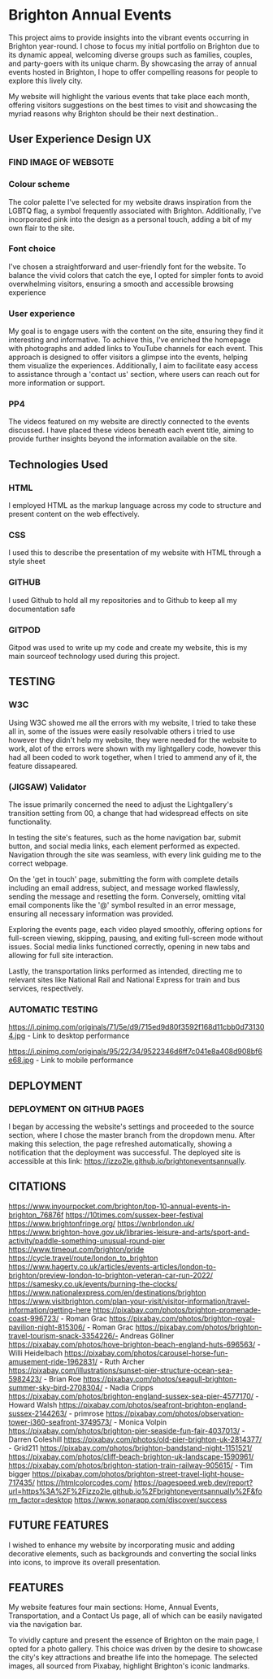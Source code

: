# Brighton Annual Events

 This project aims to provide insights into the vibrant events occurring in Brighton year-round. I chose to focus my initial portfolio on Brighton due to its dynamic appeal, welcoming diverse groups such as families, couples, and party-goers with its unique charm. By showcasing the array of annual events hosted in Brighton, I hope to offer compelling reasons for people to explore this lively city.

My website will highlight the various events that take place each month, offering visitors suggestions on the best times to visit and showcasing the myriad reasons why Brighton should be their next destination..

## User Experience Design UX

### FIND IMAGE OF WEBSOTE

### Colour scheme

The color palette I've selected for my website draws inspiration from the LGBTQ flag, a symbol frequently associated with Brighton. Additionally, I've incorporated pink into the design as a personal touch, adding a bit of my own flair to the site.

### Font choice

I've chosen a straightforward and user-friendly font for the website. To balance the vivid colors that catch the eye, I opted for simpler fonts to avoid overwhelming visitors, ensuring a smooth and accessible browsing experience

### User experience

My goal is to engage users with the content on the site, ensuring they find it interesting and informative. To achieve this, I've enriched the homepage with photographs and added links to YouTube channels for each event. This approach is designed to offer visitors a glimpse into the events, helping them visualize the experiences. Additionally, I aim to facilitate easy access to assistance through a 'contact us' section, where users can reach out for more information or support.

### PP4 

The videos featured on my website are directly connected to the events discussed. I have placed these videos beneath each event title, aiming to provide further insights beyond the information available on the site.

## Technologies Used

### HTML 

I employed HTML as the markup language across my code to structure and present content on the web effectively.

### CSS

I used this to describe the presentation of my website with HTML through a style sheet

### GITHUB 

I used Github to hold all my repositories and to Github to keep all my documentation safe


### GITPOD

Gitpod was used to write up my code and create my website, this is my main sourceof technology used during this project.


## TESTING 

### W3C 

Using W3C showed me all the errors with my website, I tried to take these all in, some of the issues were easily resolvable others i tried to use however they didn't help my website, they were needed for the website to work, alot of the errors were shown with my lightgallery code, however this had all been coded to work together, when I tried to ammend any of it, the feature dissapeared.

### (JIGSAW) Validator

The issue primarily concerned the need to adjust the Lightgallery's transition setting from 00, a change that had widespread effects on site functionality.

In testing the site's features, such as the home navigation bar, submit button, and social media links, each element performed as expected. Navigation through the site was seamless, with every link guiding me to the correct webpage.

On the 'get in touch' page, submitting the form with complete details including an email address, subject, and message worked flawlessly, sending the message and resetting the form. Conversely, omitting vital email components like the '@' symbol resulted in an error message, ensuring all necessary information was provided.

Exploring the events page, each video played smoothly, offering options for full-screen viewing, skipping, pausing, and exiting full-screen mode without issues. Social media links functioned correctly, opening in new tabs and allowing for full site interaction.

Lastly, the transportation links performed as intended, directing me to relevant sites like National Rail and National Express for train and bus services, respectively.

### AUTOMATIC TESTING 
https://i.pinimg.com/originals/71/5e/d9/715ed9d80f3592f168d11cbb0d731304.jpg - Link to desktop performance 

https://i.pinimg.com/originals/95/22/34/9522346d6ff7c041e8a408d908bf6e68.jpg - Link to mobile performance 

## DEPLOYMENT 

### DEPLOYMENT ON GITHUB PAGES

I began by accessing the website's settings and proceeded to the source section, where I chose the master branch from the dropdown menu. After making this selection, the page refreshed automatically, showing a notification that the deployment was successful. The deployed site is accessible at this link: https://izzo2le.github.io/brightoneventsannually.

## CITATIONS

https://www.inyourpocket.com/brighton/top-10-annual-events-in-brighton_76876f
https://10times.com/sussex-beer-festival
https://www.brightonfringe.org/
https://wnbrlondon.uk/
https://www.brighton-hove.gov.uk/libraries-leisure-and-arts/sport-and-activity/paddle-something-unusual-round-pier
https://www.timeout.com/brighton/pride
https://cycle.travel/route/london_to_brighton
https://www.hagerty.co.uk/articles/events-articles/london-to-brighton/preview-london-to-brighton-veteran-car-run-2022/
https://samesky.co.uk/events/burning-the-clocks/
https://www.nationalexpress.com/en/destinations/brighton
https://www.visitbrighton.com/plan-your-visit/visitor-information/travel-information/getting-here
https://pixabay.com/photos/brighton-promenade-coast-996723/ - Roman Grac
https://pixabay.com/photos/brighton-royal-pavilion-night-815306/ - Roman Grac
https://pixabay.com/photos/brighton-travel-tourism-snack-3354226/- Andreas Göllner 
https://pixabay.com/photos/hove-brighton-beach-england-huts-696563/ - Willi Heidelbach
https://pixabay.com/photos/carousel-horse-fun-amusement-ride-1962831/ - Ruth Archer
https://pixabay.com/illustrations/sunset-pier-structure-ocean-sea-5982423/ - Brian Roe 
https://pixabay.com/photos/seagull-brighton-summer-sky-bird-2708304/ - Nadia Cripps
https://pixabay.com/photos/brighton-england-sussex-sea-pier-4577170/ - Howard Walsh
https://pixabay.com/photos/seafront-brighton-england-sussex-2144263/ - primrose
https://pixabay.com/photos/observation-tower-i360-seafront-3749573/ - Monica Volpin
https://pixabay.com/photos/brighton-pier-seaside-fun-fair-4037013/ - Darren Coleshill
https://pixabay.com/photos/old-pier-brighton-uk-2814377/ - Grid211
https://pixabay.com/photos/brighton-bandstand-night-1151521/
https://pixabay.com/photos/cliff-beach-brighton-uk-landscape-1590961/
https://pixabay.com/photos/brighton-station-train-railway-905615/ - Tim bigger
https://pixabay.com/photos/brighton-street-travel-light-house-717435/
https://htmlcolorcodes.com/
https://pagespeed.web.dev/report?url=https%3A%2F%2Fizzo2le.github.io%2Fbrightoneventsannually%2F&form_factor=desktop 
https://www.sonarapp.com/discover/success


## FUTURE FEATURES


I wished to enhance my website by incorporating music and adding decorative elements, such as backgrounds and converting the social links into icons, to improve its overall presentation.

## FEATURES

My website features four main sections: Home, Annual Events, Transportation, and a Contact Us page, all of which can be easily navigated via the navigation bar.

To vividly capture and present the essence of Brighton on the main page, I opted for a photo gallery. This choice was driven by the desire to showcase the city's key attractions and breathe life into the homepage. The selected images, all sourced from Pixabay, highlight Brighton's iconic landmarks.
